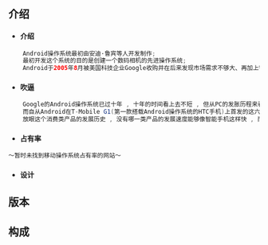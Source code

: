 ## 介绍

* #### 介绍

```java
    Android操作系统最初由安迪·鲁宾等人开发制作;
    最初开发这个系统的目的是创建一个数码相机的先进操作系统;
    Android于2005年8月被美国科技企业Google收购并在后来发现市场需求不够大、再加上智能手机市场快速成长,于是Android就被改造为一款面向智能手机的操作系统;
```

* #### 吹逼

```java
    Google的Android操作系统已过十年 , 十年的时间看上去不短 , 但从PC的发胀历程来看 , 这不过是转瞬之间.
    而自从Android在T-Mobile G1(第一款搭载Android操作系统的HTC手机)上首发的这六年里 , 这款操作系统所经历的改动幅度之大令人称奇.
    放眼这个消费类产品的发展历史 , 没有哪一类产品的发展速度能够像智能手机这样快 , 而Android一直就处于这场演变的正中心.
```

* #### 占有率

```java
～暂时未找到移动操作系统占有率的网站～
```

* #### 设计

## 版本

## 构成



